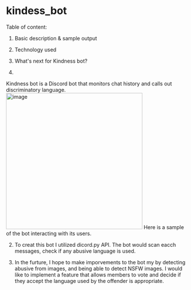 # kindess_bot
Table of content:
1. Basic description & sample output
2. Technology used 
3. What's next for Kindness bot?

1. 
Kindness bot is a Discord bot that monitors chat history and calls out discriminatory language. 
<img width="373" alt="image" src="https://user-images.githubusercontent.com/122171857/211412095-5a62ec57-4915-440a-8980-7ebf65b5007d.png">
Here is a sample of the bot interacting with its users. 

2. To creat this bot I utilized dicord.py API. The bot would scan eacch messages, check if any abusive language is used.

3. In the furture, I hope to make imporvements to the bot my by detecting abusive from images, and being able to detect NSFW images. I would like to implement a feature that allows members to vote and decide if they accept the language used by the offender is appropriate. 
